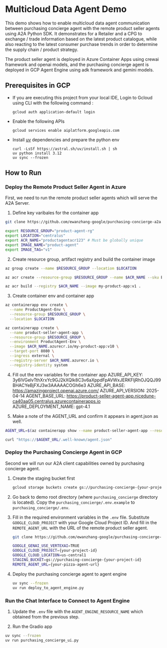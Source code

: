 # Multicloud Data Agent Demo

This demo shows how to enable multicloud data agent communication between purchasing concierge agent with the remote product seller agents using A2A Python SDK. It demonstrates for a Retailer and a CPG to exchange / trade information based on the latest product catalogue, while also reacting to the latest consumer purchase trends in order to determine the supply chain / product strategy.

The product seller agent is deployed in Azure Container Apps using crewai framework and openai models, and the purchasing concierge agent is deployed in GCP Agent Engine using adk framework and gemini models.

## Prerequisites in GCP

- If you are executing this project from your local IDE, Login to Gcloud using CLI with the following command :

    ```shell
    gcloud auth application-default login
    ```

- Enable the following APIs

    ```shell
    gcloud services enable aiplatform.googleapis.com 
    ```

- Install [uv](https://docs.astral.sh/uv/getting-started/installation/) dependencies and prepare the python env

    ```shell
    curl -LsSf https://astral.sh/uv/install.sh | sh
    uv python install 3.12
    uv sync --frozen
    ```

## How to Run

### Deploy the Remote Product Seller Agent in Azure

First, we need to run the remote product seller agents which will serve the A2A Server.

1. Define key varibales for the container app
```bash
git clone https://github.com/ewanzhang-google/purchasing-concierge-a2a.git

export RESOURCE_GROUP="product-agent-rg"
export LOCATION="centralus"
export ACR_NAME="productagentacr123" # Must be globally unique
export IMAGE_NAME="product-agent"
export IMAGE_TAG="v1"
```

2. Create resource group, artifact registry and build the container image
```bash
az group create --name $RESOURCE_GROUP --location $LOCATION

az acr create --resource-group $RESOURCE_GROUP --name $ACR_NAME --sku Basic --admin-enabled true

az acr build --registry $ACR_NAME --image my-product-app:v1 .
```

3. Create container env and container app
```bash
az containerapp env create \
  --name ProductAgent-Env \
  --resource-group $RESOURCE_GROUP \
  --location $LOCATION

az containerapp create \
  --name product-seller-agent-app \
  --resource-group $RESOURCE_GROUP \
  --environment ProductAgent-Env \
  --image $ACR_NAME.azurecr.io/my-product-app:v10 \
  --target-port 8080 \
  --ingress external \
  --registry-server $ACR_NAME.azurecr.io \
  --registry-identity system
```

4. Fill out the env variables for the container app
AZURE_API_KEY: 3y6IVGelvTthXrxYc9GJ2kXQIk8C3v6aXppdFpAVWxJERKFljRhOJQQJ99BHACYeBjFXJ3w3AAAAACOGh6e3
AZURE_API_BASE: https://amazingproject.openai.azure.com/
AZURE_API_VERSION: 2025-04-14
AGENT_BASE_URL: https://product-seller-agent-app.nicedune-ca40aa05.centralus.azurecontainerapps.io
AZURE_DEPLOYMENT_NAME: gpt-4.1

5. Make a note of the AGENT_URL and confirm it appears in agent.json as well.
```bash
AGENT_URL=$(az containerapp show --name product-seller-agent-app --resource-group $RESOURCE_GROUP --query "properties.configuration.ingress.fqdn" -o tsv)

curl "https://$AGENT_URL/.well-known/agent.json"
```



### Deploy the Purchasing Concierge Agent in GCP

Second we will run our A2A client capabilities owned by purchasing concierge agent.

1. Create the staging bucket first

    ```bash
    gcloud storage buckets create gs://purchasing-concierge-{your-project-id} --location=us-central1
    ```

2. Go back to demo root directory (where `purchasing_concierge` directory is located). Copy the `purchasing_concierge/.env.example` to `purchasing_concierge/.env`.
3. Fill in the required environment variables in the `.env` file. Substitute `GOOGLE_CLOUD_PROJECT` with your Google Cloud Project ID.
   And fill in the `REMOTE_AGENT_URL` with the URL of the remote product seller agent.

    ```bash
    git clone https://github.com/ewanzhang-google/purchasing-concierge-a2a.git
    
    GOOGLE_GENAI_USE_VERTEXAI=TRUE
    GOOGLE_CLOUD_PROJECT={your-project-id}
    GOOGLE_CLOUD_LOCATION=us-central1
    STAGING_BUCKET=gs://purchasing-concierge-{your-project-id}
    REMOTE_AGENT_URL={your-pizza-agent-url}
    ```

4. Deploy the purchasing concierge agent to agent engine

    ```bash
    uv sync --frozen
    uv run deploy_to_agent_engine.py
    ```

### Run the Chat Interface to Connect to Agent Engine

1. Update the `.env` file with the `AGENT_ENGINE_RESOURCE_NAME` which obtained from the previous step.

2. Run the Gradio app

```bash
uv sync --frozen
uv run purchasing_concierge_ui.py
```
